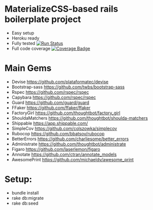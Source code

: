 # MaterializeCSS-based rails boilerplate project
  * Easy setup
  * Heroku ready
  * Fully tested [![Run Status](https://api.shippable.com/projects/57030cd22a8192902e1b9406/badge?branch=master)](https://app.shippable.com/projects/57030cd22a8192902e1b9406)
  * Full code coverage [![Coverage Badge](https://api.shippable.com/projects/57030cd22a8192902e1b9406/coverageBadge?branch=master)](https://app.shippable.com/projects/57030cd22a8192902e1b9406)

# Main Gems
  * Devise https://github.com/plataformatec/devise
  * Bootstrap-sass https://github.com/twbs/bootstrap-sass
  * Rspec https://github.com/rspec/rspec
  * Capybara https://github.com/rspec/rspec
  * Guard https://github.com/guard/guard
  * FFaker https://github.com/ffaker/ffaker
  * FactoryGirl https://github.com/thoughtbot/factory_girl
  * ShouldaMatchers https://github.com/thoughtbot/shoulda-matchers
  * Shippable https://app.shippable.com/
  * SimpleCov https://github.com/colszowka/simplecov
  * Rubocop https://github.com/bbatsov/rubocop
  * BetterErrors https://github.com/charliesome/better_errors
  * Administrate https://github.com/thoughtbot/administrate
  * Figaro https://github.com/laserlemon/figaro
  * Annotate https://github.com/ctran/annotate_models
  * AwesomePrint https://github.com/michaeldv/awesome_print

# Setup:
  * bundle install
  * rake db:migrate
  * rake db:seed
